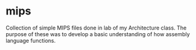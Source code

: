 # mips
Collection of simple MIPS files done in lab of my Architecture class. The purpose of these was to develop a basic understanding of how assembly language functions.

